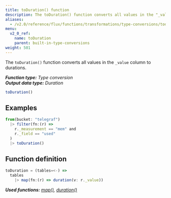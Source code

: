 ```yaml
---
title: toDuration() function
description: The toDuration() function converts all values in the "_value" column to durations.
aliases:
  - /v2.0/reference/flux/functions/transformations/type-conversions/toduration
menu:
  v2_0_ref:
    name: toDuration
    parent: built-in-type-conversions
weight: 501
---
```


The `toDuration()` function converts all values in the `_value` column to durations.

_**Function type:** Type conversion_  
_**Output data type:** Duration_

```js
toDuration()
```

## Examples
```js
from(bucket: "telegraf")
  |> filter(fn:(r) =>
    r._measurement == "mem" and
    r._field == "used"
  )
  |> toDuration()
```

## Function definition
```js
toDuration = (tables=<-) =>
  tables
    |> map(fn:(r) => duration(v: r._value))
```

_**Used functions:**
[map()](/v2.0/reference/flux/functions/built-in/transformations/map),
[duration()](/v2.0/reference/flux/functions/built-in/transformations/type-conversions/duration)_
